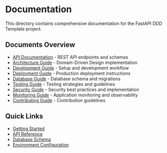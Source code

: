 # Documentation

This directory contains comprehensive documentation for the FastAPI DDD Template project.

## Documents Overview

- [API Documentation](api.md) - REST API endpoints and schemas
- [Architecture Guide](architecture.md) - Domain-Driven Design implementation
- [Development Guide](development.md) - Setup and development workflow
- [Deployment Guide](deployment.md) - Production deployment instructions
- [Database Guide](database.md) - Database schema and migrations
- [Testing Guide](testing.md) - Testing strategies and guidelines
- [Security Guide](security.md) - Security best practices and implementation
- [Monitoring Guide](monitoring.md) - Application monitoring and observability
- [Contributing Guide](contributing.md) - Contribution guidelines

## Quick Links

- [Getting Started](development.md#getting-started)
- [API Reference](api.md)
- [Database Schema](database.md#schema)
- [Environment Configuration](deployment.md#environment-variables)

